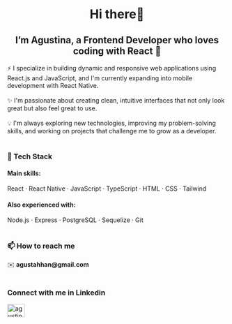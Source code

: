 <h1 align="center">Hi there👋</h1>
<h2 align="center">I’m Agustina, a Frontend Developer who loves coding with React 💙</h2>
<p>
⚡ I specialize in building dynamic and responsive web applications using React.js and JavaScript, and I'm currently expanding into mobile development with React Native.<br><br>
✨ I'm passionate about creating clean, intuitive interfaces that not only look great but also feel great to use.<br><br>
💡 I'm always exploring new technologies, improving my problem-solving skills, and working on projects that challenge me to grow as a developer.<br><br>
</p>
<p>
<h3>🚀 Tech Stack</h3>
<h4>Main skills:</h4>
React · React Native · JavaScript · TypeScript · HTML · CSS · Tailwind 

<h4>Also experienced with:</h4>
Node.js · Express · PostgreSQL · Sequelize · Git <br><br>
</p>

<h3>📫 How to reach me</h3>
 ✉️ <strong>agustahhan@gmail.com</strong><br><br>
<h3 align="left">Connect with me in Linkedin</h3>
<p align="left">
<a href="https://linkedin.com/in/agustinatahhan" target="blank"><img align="center" src="https://raw.githubusercontent.com/rahuldkjain/github-profile-readme-generator/master/src/images/icons/Social/linked-in-alt.svg" alt="agustinatahhan" height="30" width="40" /></a>
</p>

